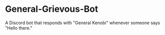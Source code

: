 # General-Grievous-Bot

A Discord bot that responds with "General Kenobi" whenever someone says "Hello there."

